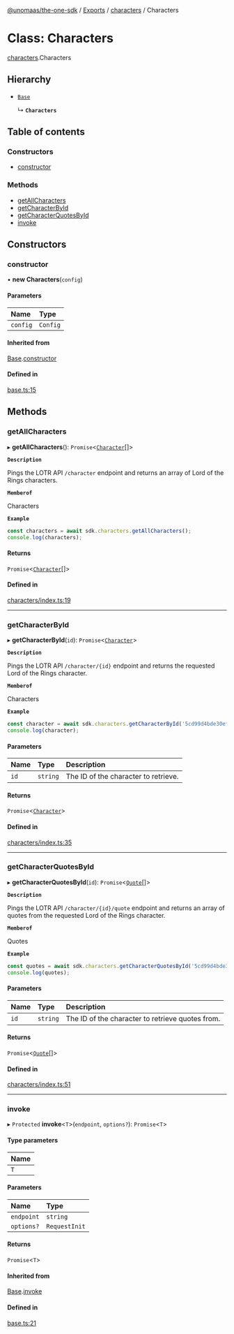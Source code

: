 [@unomaas/the-one-sdk](../README.md) / [Exports](../modules.md) / [characters](../modules/characters.md) / Characters

# Class: Characters

[characters](../modules/characters.md).Characters

## Hierarchy

- [`Base`](base.Base.md)

  ↳ **`Characters`**

## Table of contents

### Constructors

- [constructor](characters.Characters.md#constructor)

### Methods

- [getAllCharacters](characters.Characters.md#getallcharacters)
- [getCharacterById](characters.Characters.md#getcharacterbyid)
- [getCharacterQuotesById](characters.Characters.md#getcharacterquotesbyid)
- [invoke](characters.Characters.md#invoke)

## Constructors

### constructor

• **new Characters**(`config`)

#### Parameters

| Name | Type |
| :------ | :------ |
| `config` | `Config` |

#### Inherited from

[Base](base.Base.md).[constructor](base.Base.md#constructor)

#### Defined in

[base.ts:15](https://github.com/hatchways-community/99659d2d3c9f461e87d7a6dd57ac5dbe/blob/49d789f/src/base.ts#L15)

## Methods

### getAllCharacters

▸ **getAllCharacters**(): `Promise`<[`Character`](../modules/characters_types.md#character)[]\>

**`Description`**

Pings the LOTR API `/character` endpoint and returns an array of Lord of the Rings characters.

**`Memberof`**

Characters

**`Example`**

```ts
const characters = await sdk.characters.getAllCharacters();
console.log(characters);
```

#### Returns

`Promise`<[`Character`](../modules/characters_types.md#character)[]\>

#### Defined in

[characters/index.ts:19](https://github.com/hatchways-community/99659d2d3c9f461e87d7a6dd57ac5dbe/blob/49d789f/src/characters/index.ts#L19)

___

### getCharacterById

▸ **getCharacterById**(`id`): `Promise`<[`Character`](../modules/characters_types.md#character)\>

**`Description`**

Pings the LOTR API `/character/{id}` endpoint and returns the requested Lord of the Rings character.

**`Memberof`**

Characters

**`Example`**

```ts
const character = await sdk.characters.getCharacterById('5cd99d4bde30eff6ebccfbbe');
console.log(character);
```

#### Parameters

| Name | Type | Description |
| :------ | :------ | :------ |
| `id` | `string` | The ID of the character to retrieve. |

#### Returns

`Promise`<[`Character`](../modules/characters_types.md#character)\>

#### Defined in

[characters/index.ts:35](https://github.com/hatchways-community/99659d2d3c9f461e87d7a6dd57ac5dbe/blob/49d789f/src/characters/index.ts#L35)

___

### getCharacterQuotesById

▸ **getCharacterQuotesById**(`id`): `Promise`<[`Quote`](../modules/quotes_types.md#quote)[]\>

**`Description`**

Pings the LOTR API `/character/{id}/quote` endpoint and returns an array of quotes from the requested Lord of the Rings character.

**`Memberof`**

Quotes

**`Example`**

```ts
const quotes = await sdk.characters.getCharacterQuotesById('5cd99d4bde30eff6ebccfbbe');
console.log(quotes);
```

#### Parameters

| Name | Type | Description |
| :------ | :------ | :------ |
| `id` | `string` | The ID of the character to retrieve quotes from. |

#### Returns

`Promise`<[`Quote`](../modules/quotes_types.md#quote)[]\>

#### Defined in

[characters/index.ts:51](https://github.com/hatchways-community/99659d2d3c9f461e87d7a6dd57ac5dbe/blob/49d789f/src/characters/index.ts#L51)

___

### invoke

▸ `Protected` **invoke**<`T`\>(`endpoint`, `options?`): `Promise`<`T`\>

#### Type parameters

| Name |
| :------ |
| `T` |

#### Parameters

| Name | Type |
| :------ | :------ |
| `endpoint` | `string` |
| `options?` | `RequestInit` |

#### Returns

`Promise`<`T`\>

#### Inherited from

[Base](base.Base.md).[invoke](base.Base.md#invoke)

#### Defined in

[base.ts:21](https://github.com/hatchways-community/99659d2d3c9f461e87d7a6dd57ac5dbe/blob/49d789f/src/base.ts#L21)
